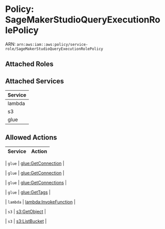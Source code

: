 # Policy: SageMakerStudioQueryExecutionRolePolicy

ARN: `arn:aws:iam::aws:policy/service-role/SageMakerStudioQueryExecutionRolePolicy`

## Attached Roles

## Attached Services

| Service |
|---------|
| lambda |
| s3 |
| glue |

## Allowed Actions

| Service | Action |
|:-------:|--------|

| `glue` | [glue:GetConnection](../actions.md#glue:getconnection) |

| `glue` | [glue:GetConnection](../actions.md#glue:getconnection) |

| `glue` | [glue:GetConnections](../actions.md#glue:getconnections) |

| `glue` | [glue:GetTags](../actions.md#glue:gettags) |

| `lambda` | [lambda:InvokeFunction](../actions.md#lambda:invokefunction) |

| `s3` | [s3:GetObject](../actions.md#s3:getobject) |

| `s3` | [s3:ListBucket](../actions.md#s3:listbucket) |
